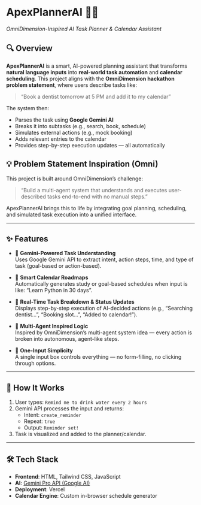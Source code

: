 # ApexPlannerAI 🧠📆  
*OmniDimension-Inspired AI Task Planner & Calendar Assistant*

## 🔍 Overview
**ApexPlannerAI** is a smart, AI-powered planning assistant that transforms **natural language inputs** into **real-world task automation** and **calendar scheduling**. This project aligns with the **OmniDimension hackathon problem statement**, where users describe tasks like:

> “Book a dentist tomorrow at 5 PM and add it to my calendar”

The system then:
- Parses the task using **Google Gemini AI**
- Breaks it into subtasks (e.g., search, book, schedule)
- Simulates external actions (e.g., mock booking)
- Adds relevant entries to the calendar
- Provides step-by-step execution updates — all automatically

## 💡 Problem Statement Inspiration (Omni)
This project is built around OmniDimension’s challenge:
> “Build a multi-agent system that understands and executes user-described tasks end-to-end with no manual steps.”

ApexPlannerAI brings this to life by integrating goal planning, scheduling, and simulated task execution into a unified interface.

---

## ✨ Features
- 🧠 **Gemini-Powered Task Understanding**  
  Uses Google Gemini API to extract intent, action steps, time, and type of task (goal-based or action-based).
  
- 📅 **Smart Calendar Roadmaps**  
  Automatically generates study or goal-based schedules when input is like: “Learn Python in 30 days”.

- 🔁 **Real-Time Task Breakdown & Status Updates**  
  Displays step-by-step execution of AI-decided actions (e.g., “Searching dentist…”, “Booking slot…”, “Added to calendar!”).

- 🎯 **Multi-Agent Inspired Logic**  
  Inspired by OmniDimension’s multi-agent system idea — every action is broken into autonomous, agent-like steps.

- 💬 **One-Input Simplicity**  
  A single input box controls everything — no form-filling, no clicking through options.

---

## 🚀 How It Works
1. User types: `Remind me to drink water every 2 hours`
2. Gemini API processes the input and returns:
   - Intent: `create_reminder`
   - Repeat: `true`
   - Output: `Reminder set!`
3. Task is visualized and added to the planner/calendar.

---

## 🛠️ Tech Stack
- **Frontend**: HTML, Tailwind CSS, JavaScript
- **AI**: [Gemini Pro API (Google AI)](https://ai.google.dev/)
- **Deployment**: Vercel  
- **Calendar Engine**: Custom in-browser schedule generator
